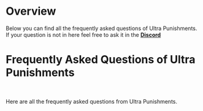 # Overview
Below you can find all the frequently asked questions of Ultra Punishments. If your question is not in here feel free to ask it in the **[Discord](https://discord.gg/3JuHDm8)**

# Frequently Asked Questions of Ultra Punishments
<br>

Here are all the frequently asked questions from Ultra Punishments.
<br>

